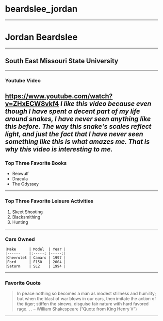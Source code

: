 # beardslee_jordan
-------------------
# Jordan Beardslee
------------------
## South East Missouri State University
---------------------------------------
### Youtube Video
<https://www.youtube.com/watch?v=ZHxECW8vkf4>
***I like this video because even though I have spent a decent part of my life around snakes, I have never seen anything like this before. The way this snake's scales reflect light, and just the fact that I have never seen something like this is what amazes me. That is why this video is interesting to me.***
---------------------------------------
### Top Three Favorite Books
- Beowulf
- Dracula
- The Odyssey
-----------------------------
### Top Three Favorite Leisure Activities 
1. Skeet Shooting
2. Blacksmithing
3. Hunting
-------------------------------------------
### Cars Owned

    |Make      | Model  | Year |
    |------    |:-----: |-----:|
    |Chevrolet | Camaro | 1997 |
    |Ford      | F150   | 2004 |
    |Saturn    | SL2    | 1994 |
-------------------------------------------
### Favorite Quote

> In peace nothing so becomes a man as modest stillness and humility; but when the blast of war blows in our ears, then imitate the action of the tiger; stiffen the sinews, disguise fair nature with hard favored rage. . .
– William Shakespeare (“Quote from King Henry V”)
---------------------------------------------------------------------
    
